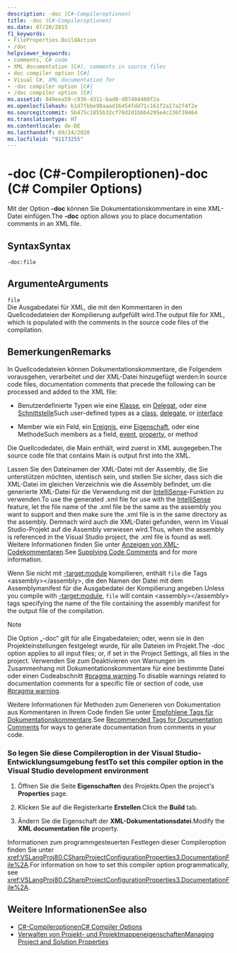 ```yaml
---
description: -doc (C#-Compileroptionen)
title: -doc (C#-Compileroptionen)
ms.date: 07/20/2015
f1_keywords:
- FileProperties.BuildAction
- /doc
helpviewer_keywords:
- comments, C# code
- XML documentation [C#], comments in source files
- doc compiler option [C#]
- Visual C#, XML documentation for
- -doc compiler option [C#]
- /doc compiler option [C#]
ms.assetid: 849eea59-c936-4311-bad8-d07404480f2a
ms.openlocfilehash: b1d7fbbe98aaad16454fdd71c161f2a17a2f4f2e
ms.sourcegitcommit: 5b475c1855b32cf78d2d1bbb4295e4c236f39464
ms.translationtype: HT
ms.contentlocale: de-DE
ms.lasthandoff: 09/24/2020
ms.locfileid: "91173255"
---
```

# <a name="-doc-c-compiler-options"></a><span data-ttu-id="7f44c-103">-doc (C#-Compileroptionen)</span><span class="sxs-lookup"><span data-stu-id="7f44c-103">-doc (C# Compiler Options)</span></span>

<span data-ttu-id="7f44c-104">Mit der Option **-doc** können Sie Dokumentationskommentare in eine XML-Datei einfügen.</span><span class="sxs-lookup"><span data-stu-id="7f44c-104">The **-doc** option allows you to place documentation comments in an XML file.</span></span>  
  
## <a name="syntax"></a><span data-ttu-id="7f44c-105">Syntax</span><span class="sxs-lookup"><span data-stu-id="7f44c-105">Syntax</span></span>  
  
```console  
-doc:file  
```  
  
## <a name="arguments"></a><span data-ttu-id="7f44c-106">Argumente</span><span class="sxs-lookup"><span data-stu-id="7f44c-106">Arguments</span></span>  

 `file`  
 <span data-ttu-id="7f44c-107">Die Ausgabedatei für XML, die mit den Kommentaren in den Quellcodedateien der Kompilierung aufgefüllt wird.</span><span class="sxs-lookup"><span data-stu-id="7f44c-107">The output file for XML, which is populated with the comments in the source code files of the compilation.</span></span>  
  
## <a name="remarks"></a><span data-ttu-id="7f44c-108">Bemerkungen</span><span class="sxs-lookup"><span data-stu-id="7f44c-108">Remarks</span></span>  

 <span data-ttu-id="7f44c-109">In Quellcodedateien können Dokumentationskommentare, die Folgendem vorausgehen, verarbeitet und der XML-Datei hinzugefügt werden:</span><span class="sxs-lookup"><span data-stu-id="7f44c-109">In source code files, documentation comments that precede the following can be processed and added to the XML file:</span></span>  
  
- <span data-ttu-id="7f44c-110">Benutzerdefinierte Typen wie eine [Klasse](../keywords/class.md), ein [Delegat](../builtin-types/reference-types.md#the-delegate-type), oder eine [Schnittstelle](../keywords/interface.md)</span><span class="sxs-lookup"><span data-stu-id="7f44c-110">Such user-defined types as a [class](../keywords/class.md), [delegate](../builtin-types/reference-types.md#the-delegate-type), or [interface](../keywords/interface.md)</span></span>  
  
- <span data-ttu-id="7f44c-111">Member wie ein Feld, ein [Ereignis](../keywords/event.md), eine [Eigenschaft](../../programming-guide/classes-and-structs/using-properties.md), oder eine Methode</span><span class="sxs-lookup"><span data-stu-id="7f44c-111">Such members as a field, [event](../keywords/event.md), [property](../../programming-guide/classes-and-structs/using-properties.md), or method</span></span>  
  
 <span data-ttu-id="7f44c-112">Die Quellcodedatei, die Main enthält, wird zuerst in XML ausgegeben.</span><span class="sxs-lookup"><span data-stu-id="7f44c-112">The source code file that contains Main is output first into the XML.</span></span>  
  
 <span data-ttu-id="7f44c-113">Lassen Sie den Dateinamen der XML-Datei mit der Assembly, die Sie unterstützen möchten, identisch sein, und stellen Sie sicher, dass sich die XML-Datei im gleichen Verzeichnis wie die Assembly befindet, um die generierte XML-Datei für die Verwendung mit der [IntelliSense](/visualstudio/ide/using-intellisense)-Funktion zu verwenden.</span><span class="sxs-lookup"><span data-stu-id="7f44c-113">To use the generated .xml file for use with the [IntelliSense](/visualstudio/ide/using-intellisense) feature, let the file name of the .xml file be the same as the assembly you want to support and then make sure the .xml file is in the same directory as the assembly.</span></span> <span data-ttu-id="7f44c-114">Demnach wird auch die XML-Datei gefunden, wenn im Visual Studio-Projekt auf die Assembly verwiesen wird.</span><span class="sxs-lookup"><span data-stu-id="7f44c-114">Thus, when the assembly is referenced in the Visual Studio project, the .xml file is found as well.</span></span> <span data-ttu-id="7f44c-115">Weitere Informationen finden Sie unter [Anzeigen von XML-Codekommentaren](/visualstudio/ide/reference/generate-xml-documentation-comments).</span><span class="sxs-lookup"><span data-stu-id="7f44c-115">See [Supplying Code Comments](/visualstudio/ide/reference/generate-xml-documentation-comments) and for more information.</span></span>  
  
 <span data-ttu-id="7f44c-116">Wenn Sie nicht mit [-target:module](./target-module-compiler-option.md) kompilieren, enthält `file` die Tags \<assembly>\</assembly>, die den Namen der Datei mit dem Assemblymanifest für die Ausgabedatei der Kompilierung angeben.</span><span class="sxs-lookup"><span data-stu-id="7f44c-116">Unless you compile with [-target:module](./target-module-compiler-option.md), `file` will contain \<assembly>\</assembly> tags specifying the name of the file containing the assembly manifest for the output file of the compilation.</span></span>  
  
> [!NOTE]
> <span data-ttu-id="7f44c-117">Die Option „-doc“ gilt für alle Eingabedateien; oder, wenn sie in den Projekteinstellungen festgelegt wurde, für alle Dateien im Projekt.</span><span class="sxs-lookup"><span data-stu-id="7f44c-117">The -doc option applies to all input files; or, if set in the Project Settings, all files in the project.</span></span> <span data-ttu-id="7f44c-118">Verwenden Sie zum Deaktivieren von Warnungen im Zusammenhang mit Dokumentationskommentare für eine bestimmte Datei oder einen Codeabschnitt [#pragma warning](../preprocessor-directives/preprocessor-pragma-warning.md).</span><span class="sxs-lookup"><span data-stu-id="7f44c-118">To disable warnings related to documentation comments for a specific file or section of code, use [#pragma warning](../preprocessor-directives/preprocessor-pragma-warning.md).</span></span>  
  
 <span data-ttu-id="7f44c-119">Weitere Informationen für Methoden zum Generieren von Dokumentation aus Kommentaren in Ihrem Code finden Sie unter [Empfohlene Tags für Dokumentationskommentare](../../programming-guide/xmldoc/recommended-tags-for-documentation-comments.md).</span><span class="sxs-lookup"><span data-stu-id="7f44c-119">See [Recommended Tags for Documentation Comments](../../programming-guide/xmldoc/recommended-tags-for-documentation-comments.md) for ways to generate documentation from comments in your code.</span></span>  
  
### <a name="to-set-this-compiler-option-in-the-visual-studio-development-environment"></a><span data-ttu-id="7f44c-120">So legen Sie diese Compileroption in der Visual Studio-Entwicklungsumgebung fest</span><span class="sxs-lookup"><span data-stu-id="7f44c-120">To set this compiler option in the Visual Studio development environment</span></span>  
  
1. <span data-ttu-id="7f44c-121">Öffnen Sie die Seite **Eigenschaften** des Projekts.</span><span class="sxs-lookup"><span data-stu-id="7f44c-121">Open the project's **Properties** page.</span></span>  
  
2. <span data-ttu-id="7f44c-122">Klicken Sie auf die Registerkarte **Erstellen**.</span><span class="sxs-lookup"><span data-stu-id="7f44c-122">Click the **Build** tab.</span></span>  
  
3. <span data-ttu-id="7f44c-123">Ändern Sie die Eigenschaft der **XML-Dokumentationsdatei**.</span><span class="sxs-lookup"><span data-stu-id="7f44c-123">Modify the **XML documentation file** property.</span></span>  
  
 <span data-ttu-id="7f44c-124">Informationen zum programmgesteuerten Festlegen dieser Compileroption finden Sie unter <xref:VSLangProj80.CSharpProjectConfigurationProperties3.DocumentationFile%2A>.</span><span class="sxs-lookup"><span data-stu-id="7f44c-124">For information on how to set this compiler option programmatically, see <xref:VSLangProj80.CSharpProjectConfigurationProperties3.DocumentationFile%2A>.</span></span>  
  
## <a name="see-also"></a><span data-ttu-id="7f44c-125">Weitere Informationen</span><span class="sxs-lookup"><span data-stu-id="7f44c-125">See also</span></span>

- [<span data-ttu-id="7f44c-126">C#-Compileroptionen</span><span class="sxs-lookup"><span data-stu-id="7f44c-126">C# Compiler Options</span></span>](./index.md)
- [<span data-ttu-id="7f44c-127">Verwalten von Projekt- und Projektmappeneigenschaften</span><span class="sxs-lookup"><span data-stu-id="7f44c-127">Managing Project and Solution Properties</span></span>](/visualstudio/ide/managing-project-and-solution-properties)
